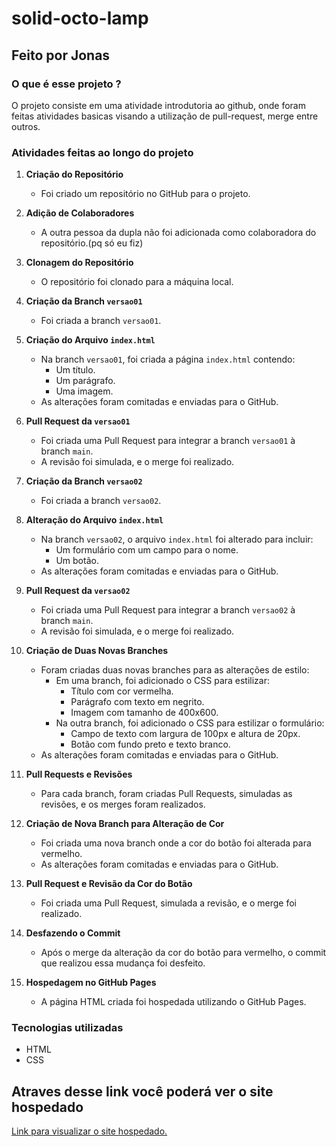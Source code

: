 # solid-octo-lamp
## Feito por Jonas
### O que é esse projeto ?
O projeto consiste em uma atividade introdutoria ao github, onde foram feitas atividades basicas visando a utilização de pull-request, merge entre outros.
### Atividades feitas ao longo do projeto

1. **Criação do Repositório**
   - Foi criado um repositório no GitHub para o projeto.

2. **Adição de Colaboradores**
   - A outra pessoa da dupla não foi adicionada como colaboradora do repositório.(pq só eu fiz)

3. **Clonagem do Repositório**
   - O repositório foi clonado para a máquina local.

4. **Criação da Branch `versao01`**
   - Foi criada a branch `versao01`.

5. **Criação do Arquivo `index.html`**
   - Na branch `versao01`, foi criada a página `index.html` contendo:
     - Um título.
     - Um parágrafo.
     - Uma imagem.
   - As alterações foram comitadas e enviadas para o GitHub.

6. **Pull Request da `versao01`**
   - Foi criada uma Pull Request para integrar a branch `versao01` à branch `main`.
   - A revisão foi simulada, e o merge foi realizado.

7. **Criação da Branch `versao02`**
   - Foi criada a branch `versao02`.

8. **Alteração do Arquivo `index.html`**
   - Na branch `versao02`, o arquivo `index.html` foi alterado para incluir:
     - Um formulário com um campo para o nome.
     - Um botão.
   - As alterações foram comitadas e enviadas para o GitHub.

9. **Pull Request da `versao02`**
   - Foi criada uma Pull Request para integrar a branch `versao02` à branch `main`.
   - A revisão foi simulada, e o merge foi realizado.

10. **Criação de Duas Novas Branches**
    - Foram criadas duas novas branches para as alterações de estilo:
      - Em uma branch, foi adicionado o CSS para estilizar:
        - Título com cor vermelha.
        - Parágrafo com texto em negrito.
        - Imagem com tamanho de 400x600.
      - Na outra branch, foi adicionado o CSS para estilizar o formulário:
        - Campo de texto com largura de 100px e altura de 20px.
        - Botão com fundo preto e texto branco.
    - As alterações foram comitadas e enviadas para o GitHub.

11. **Pull Requests e Revisões**
    - Para cada branch, foram criadas Pull Requests, simuladas as revisões, e os merges foram realizados.

12. **Criação de Nova Branch para Alteração de Cor**
    - Foi criada uma nova branch onde a cor do botão foi alterada para vermelho.
    - As alterações foram comitadas e enviadas para o GitHub.

13. **Pull Request e Revisão da Cor do Botão**
    - Foi criada uma Pull Request, simulada a revisão, e o merge foi realizado.

14. **Desfazendo o Commit**
    - Após o merge da alteração da cor do botão para vermelho, o commit que realizou essa mudança foi desfeito.

15. **Hospedagem no GitHub Pages**
    - A página HTML criada foi hospedada utilizando o GitHub Pages.

### Tecnologias utilizadas
- HTML
- CSS
## Atraves desse link você poderá ver o site hospedado 
[Link para visualizar o site hospedado.](https://jonasinfo23b.github.io/solid-octo-lamp/)

